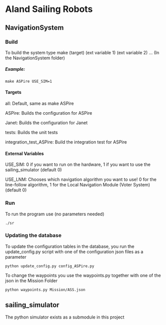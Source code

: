 # Aland Sailing Robots

## NavigationSystem

### Build

To build the system type make (target) (ext variable 1) (ext variable 2) ...
(In the NavigationSystem folder)
##### Example:

```
make ASPire USE_SIM=1
```

#### Targets

all: Default, same as make ASPire

ASPire: Builds the configuration for ASPire

Janet: Builds the configuration for Janet

tests: Builds the unit tests

integration_test_ASPire: Build the integration test for ASPire

#### External Variables

USE_SIM: 0 if you want to run on the hardware, 1 if you want to use the sailing_simulator (default 0)

USE_LNM: Chooses which navigation algorithm you want to use! 0 for the line-follow algorithm, 1 for the Local Navigation Module (Voter System) (default 0)

### Run

To run the program use (no parameters needed)

```
./sr
```

### Updating the database

To update the configuration tables in the database, you run the update_config.py script with one of the configuration json files as a parameter

```
python update_config.py config_ASPire.py
```

To change the waypoints you use the waypoints.py together with one of the json in the Mission Folder

```
python waypoints.py Mission/ASS.json
```

## sailing_simulator

The python simulator exists as a submodule in this project
